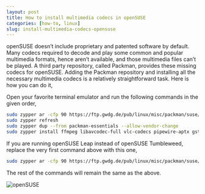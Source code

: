 ```yaml
---
layout: post
title: How to install multimedia codecs in openSUSE
categories: [how-to, linux]
slug: install-multimedia-codecs-opensuse
---
```


openSUSE doesn’t include proprietary and patented software by default. Many codecs required to decode and play some common and popular multimedia formats, hence aren’t available, and those multimedia files can’t be played. A third party repository, called Packman, provides these missing codecs for openSUSE. Adding the Packman repository and installing all the necessary multimedia codecs is a relatively straightforward task. Here is how you can do it,   
<!--more-->

Open your favorite terminal emulator and run the following commands in the given order,  

```bash
sudo zypper ar -cfp 90 https://ftp.gwdg.de/pub/linux/misc/packman/suse/openSUSE_Tumbleweed/Essentials packman-essentials  
sudo zypper refresh  
sudo zypper dup --from packman-essentials --allow-vendor-change  
sudo zypper install ffmpeg libavcodec-full vlc-codecs pipewire-aptx gstreamer-plugins-bad-codecs gstreamer-plugins-ugly-codecs gstreamer-plugins-libav gstreamer-plugins-good gstreamer-plugins-good-extra gstreamer-plugins-bad gstreamer-plugins-ugly  
```

If you are running openSUSE Leap instead of openSUSE Tumbleweed, replace the very first command above with this one,  

```bash
sudo zypper ar -cfp 90 https://ftp.gwdg.de/pub/linux/misc/packman/suse/openSUSE_Leap_$releasever/Essentials packman-essentials  
```

The rest of the commands will remain the same as the above.  

![openSUSE](https://raw.githubusercontent.com/hakerdefo/hakerdefo.github.io/main/assets/image/opensuse.webp "openSUSE")  
